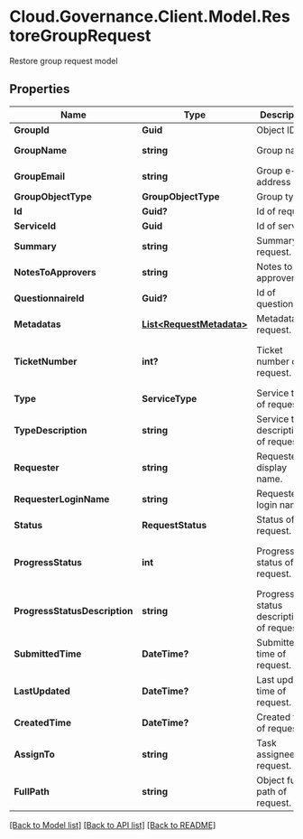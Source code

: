 # Cloud.Governance.Client.Model.RestoreGroupRequest
Restore group request model
## Properties

Name | Type | Description | Notes
------------ | ------------- | ------------- | -------------
**GroupId** | **Guid** | Object ID | [optional] 
**GroupName** | **string** | Group name | [optional] [readonly] 
**GroupEmail** | **string** | Group e-mail address | [optional] [readonly] 
**GroupObjectType** | **GroupObjectType** | Group type | [optional] 
**Id** | **Guid?** | Id of request. | [optional] 
**ServiceId** | **Guid** | Id of service. | [optional] 
**Summary** | **string** | Summary of request. | [optional] 
**NotesToApprovers** | **string** | Notes to approvers. | [optional] 
**QuestionnaireId** | **Guid?** | Id of questionnaire | [optional] 
**Metadatas** | [**List&lt;RequestMetadata&gt;**](RequestMetadata.md) | Metadata of request. | [optional] 
**TicketNumber** | **int?** | Ticket number of request. | [optional] [readonly] [default to 0]
**Type** | **ServiceType** | Service type of request. | [optional] [readonly] 
**TypeDescription** | **string** | Service type description of request. | [optional] [readonly] 
**Requester** | **string** | Requester display name. | [optional] [readonly] 
**RequesterLoginName** | **string** | Requester login name. | [optional] [readonly] 
**Status** | **RequestStatus** | Status of request. | [optional] [readonly] 
**ProgressStatus** | **int** | Progress status of request. | [optional] [readonly] [default to 0]
**ProgressStatusDescription** | **string** | Progress status description of request. | [optional] [readonly] 
**SubmittedTime** | **DateTime?** | Submitted time of request. | [optional] [readonly] 
**LastUpdated** | **DateTime?** | Last updated time of request. | [optional] [readonly] 
**CreatedTime** | **DateTime?** | Created time of request. | [optional] [readonly] 
**AssignTo** | **string** | Task assignee of request. | [optional] [readonly] 
**FullPath** | **string** | Object full path of request. | [optional] [readonly] 

[[Back to Model list]](../README.md#documentation-for-models) [[Back to API list]](../README.md#documentation-for-api-endpoints) [[Back to README]](../README.md)

